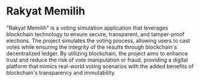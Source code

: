 # Rakyat Memilih
"Rakyat Memilih" is a voting simulation application that leverages blockchain technology to ensure secure, transparent, and tamper-proof elections. The project simulates the voting process, allowing users to cast votes while ensuring the integrity of the results through blockchain's decentralized ledger. By utilizing blockchain, the project aims to enhance trust and reduce the risk of vote manipulation or fraud, providing a digital platform that mimics real-world voting scenarios with the added benefits of blockchain's transparency and immutability.
